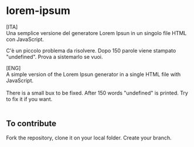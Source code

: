 # lorem-ipsum
[ITA]<br>
Una semplice versione del generatore Lorem Ipsun in un singolo file HTML con JavaScript.

C'è un piccolo problema da risolvere. Dopo 150 parole viene stampato "undefined". Prova a sistemarlo se vuoi.

[ENG]<br>
A simple version of the Lorem Ipsun generator in a single HTML file with JavaScript.
<br><br>
There is a small bux to be fixed. After 150 words "undefined" is printed. Try to fix it if you want.
<br><br>
<h2>To contribute</h2>
Fork the repository, clone it on your local folder. Create your branch.
